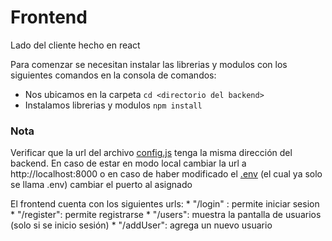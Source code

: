 # Frontend

Lado del cliente hecho en react

Para comenzar se necesitan instalar las librerias y modulos con los siguientes comandos en la consola de comandos:
* Nos ubicamos en la carpeta
`cd <directorio del backend>`
* Instalamos librerias y modulos
`npm install`

### Nota
Verificar que la url del archivo [config.js](https://github.com/Luis1299/PIA-Backend/blob/main/frontend/src/config.js) tenga la misma dirección del backend.
En caso de estar en modo local cambiar la url a http://localhost:8000 o en caso de haber modificado el [.env](https://github.com/Luis1299/PIA-Backend/blob/main/backend/.env.example#L1) (el cual ya solo se llama .env) cambiar el puerto al asignado

El frontend cuenta con los siguientes urls:
    * "/login"    : permite iniciar sesion
    * "/register": permite registrarse
    * "/users": muestra la pantalla de usuarios (solo si se inicio sesión)
    * "/addUser": agrega un nuevo usuario